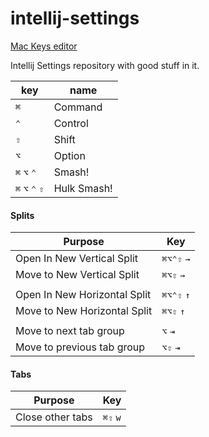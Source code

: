 # intellij-settings

[Mac Keys editor](https://web.archive.org/web/20141217110717/http://mackeys.info/)

Intellij Settings repository with good stuff in it.

| key             | name         |
|-----------------|--------------|
| `⌘`             | Command      |
| `⌃`             | Control      |
| `⇧`             | Shift        |
| `⌥`             | Option       |
| `⌘` `⌥` `⌃`     | Smash!       |
| `⌘` `⌥` `⌃` `⇧` | Hulk Smash!  |

#### Splits

| Purpose | Key | 
|---------|-----|
| Open In New Vertical Split | `⌘⌥⌃⇧` `→` |
| Move to New Vertical Split | `⌘⌥⇧` `→` |
| | | 
| Open In New Horizontal Split | `⌘⌥⌃⇧` `↑` |
| Move to New Horizontal Split | `⌘⌥⇧` `↑` |
| | |
| Move to next tab group | `⌥` `⇥` |
| Move to previous tab group | `⌥⇧` `⇥` |

#### Tabs
| Purpose | Key | 
|---------|-----|
| Close other tabs | `⌘⇧` `w` |
